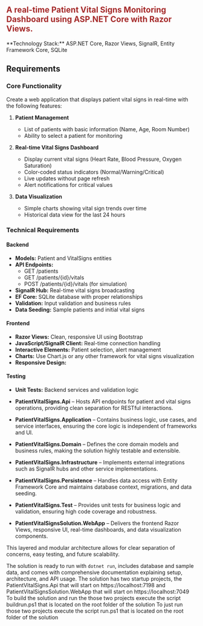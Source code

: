 <h2 style="color:brown">A real-time Patient Vital Signs Monitoring Dashboard using ASP.NET Core with Razor Views. </h2>
**Technology Stack:** ASP.NET Core, Razor Views, SignalR, Entity Framework Core, SQLite

## Requirements

### Core Functionality
Create a web application that displays patient vital signs in real-time with the following features:

1. **Patient Management**
   - List of patients with basic information (Name, Age, Room Number)
   - Ability to select a patient for monitoring

2. **Real-time Vital Signs Dashboard**
   - Display current vital signs (Heart Rate, Blood Pressure, Oxygen Saturation)
   - Color-coded status indicators (Normal/Warning/Critical)
   - Live updates without page refresh
   - Alert notifications for critical values

3. **Data Visualization**
   - Simple charts showing vital sign trends over time
   - Historical data view for the last 24 hours

### Technical Requirements

#### Backend 
- **Models:** Patient and VitalSigns entities
- **API Endpoints:** 
  - GET /patients
  - GET /patients/{id}/vitals
  - POST /patients/{id}/vitals (for simulation)
- **SignalR Hub:** Real-time vital signs broadcasting
- **EF Core:** SQLite database with proper relationships
- **Validation:** Input validation and business rules
- **Data Seeding:** Sample patients and initial vital signs

#### Frontend 
- **Razor Views:** Clean, responsive UI using Bootstrap
- **JavaScript/SignalR Client:** Real-time connection handling
- **Interactive Elements:** Patient selection, alert management
- **Charts:** Use Chart.js or any other framework for vital signs visualization
- **Responsive Design:**

#### Testing 
- **Unit Tests:** Backend services and validation logic

- **PatientVitalSigns.Api** – Hosts API endpoints for patient and vital signs operations, providing clean separation for RESTful interactions.
- **PatientVitalSigns.Application** – Contains business logic, use cases, and service interfaces, ensuring the core logic is independent of frameworks and UI.
- **PatientVitalSigns.Domain** – Defines the core domain models and business rules, making the solution highly testable and extensible.
- **PatientVitalSigns.Infrastructure** – Implements external integrations such as SignalR hubs and other service implementations.
- **PatientVitalSigns.Persistence** – Handles data access with Entity Framework Core and maintains database context, migrations, and data seeding.
- **PatientVitalSigns.Test** – Provides unit tests for business logic and validation, ensuring high code coverage and robustness.
- **PatientVitalSignsSolution.WebApp** – Delivers the frontend Razor Views, responsive UI, real-time dashboards, and data visualization components.

This layered and modular architecture allows for clear separation of concerns, easy testing, and future scalability.

The solution is ready to run with `dotnet run`, includes database and sample data, and comes with comprehensive documentation explaining setup, architecture, and API usage.
The solution  has two startup projects, the  PatientVitalSigns.Api that will start on https://localhost:7198 and  PatientVitalSignsSolution.WebApp that will start on https://localhost:7049
To build the solution and run the those two projects execute the script buildrun.ps1 that is located on the root folder of the solution
To just run those two projects execute the script  run.ps1  that is located on the root folder of the solution  
